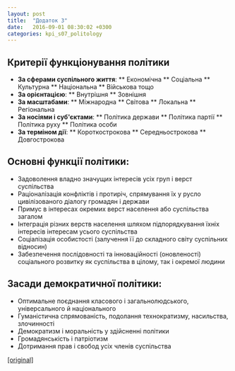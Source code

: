 ```yaml
---
layout: post
title:  "Додаток 3"
date:   2016-09-01 08:30:02 +0300
categories: kpi_s07_politology
---
```



## Критерії функціонування політики

* **За сферами суспільного життя**: 
** Економічна
** Соціальна
** Культурна
** Національна
** Військова тощо
* **За орієнтацією**: 
** Внутрішня
** Зовнішня
* **За масштабами**: 
** Міжнародна
** Світова
** Локальна
** Регіональна
* **За носіями і суб'єктами**: 
** Політика держави
** Політика партії
** Політика руху
** Політика особи
* **За терміном дії**: 
** Короткострокова
** Середньострокова
** Довгострокова


## Основні функції політики:

* Задоволення владно значущих інтересів усіх груп і верст суспільства
* Раціоналізація конфліктів і протиріч, спрямування їх у русло цивілізованого діалогу громадян і держави
* Примус в інтересах окремих верст населення або суспільства загалом
* Інтеграція різних верств населення шляхом підпорядкування їхніх інтересів інтересам усього суспільства
* Соціалізація особистості (залучення її до складного світу суспільних відносин)
* Забезпечення послідовності та інноваційності (оновленості) соціального розвитку як суспільства в цілому, так і окремої людини


## Засади демократичної політики:

* Оптимальне поєднання класового і загальнолюдського, універсального й національного
* Гуманістична спрямованість, подолання технократизму, насильства, злочинності
* Демократизм і моральність у здійсненні політики
* Громадянськість і патріотизм
* Дотримання прав і свобод усіх членів суспільства

[[original]](https://pp.vk.me/c626228/v626228367/2e138/gOhfOS1i2QU.jpg)
